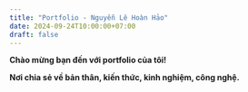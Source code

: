 ```yaml
---
title: "Portfolio - Nguyễn Lê Hoàn Hảo"
date: 2024-09-24T10:00:00+07:00
draft: false
---
```


**Chào mừng bạn đến với portfolio của tôi!**

**Nơi chia sẻ về bản thân, kiến thức, kinh nghiệm, công nghệ.**
